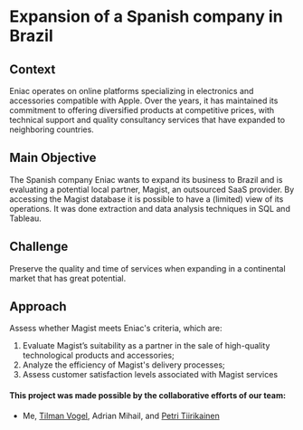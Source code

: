 # Expansion of a Spanish company in Brazil

## Context
Eniac operates on online platforms specializing in electronics and accessories compatible with Apple. Over the years, it has maintained its commitment to offering diversified products at competitive prices, with technical support and quality consultancy services that have expanded to neighboring countries.

## Main Objective 
The Spanish company Eniac wants to expand its business to Brazil and is evaluating a potential local partner, Magist, an outsourced SaaS provider. By accessing the Magist database it is possible to have a (limited) view of its operations. It was done extraction and data analysis techniques in SQL and Tableau.

## Challenge
Preserve the quality and time of services when expanding in a continental market that has great potential.

## Approach
Assess whether Magist meets Eniac's criteria, which are:
1. Evaluate Magist’s suitability as a partner in the sale of high-quality technological products and accessories;
2. Analyze the efficiency of Magist's delivery processes;
3. Assess customer satisfaction levels associated with Magist services


#### This project was made possible by the collaborative efforts of our team:

* Me, [Tilman Vogel](https://github.com/tvogel), Adrian Mihail, and [Petri Tiirikainen](https://github.com/PetriTiirikainen)
